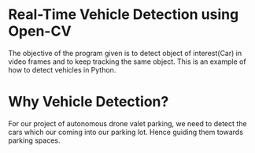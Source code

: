 # Real-Time Vehicle Detection using Open-CV

The objective of the program given is to detect object of interest(Car) in video frames and to keep tracking the same object. This is an example of how to detect vehicles in Python.

# Why Vehicle Detection?

For our project of autonomous drone valet parking, we need to detect the cars which our coming into our parking lot. Hence guiding them towards parking spaces.
